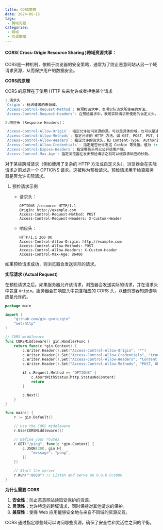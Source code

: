 ```yaml
---
title: CORS策略
date: 2024-06-15
tags:
 - 跨域问题
categories:
 - 跨域
 - 同源策略
---
```


#### CORS( Cross-Origin Resource Sharing )跨域资源共享：

CORS是一种机制，依赖于浏览器的安全策略，通常为了防止恶意网站从另一个域请求资源，从而保护用户的数据安全。

**CORS的原理**

CORS 的原理在于使用 HTTP 头来允许或者拒绝某个请求

```go
1.请求头
`Origin`: 标识请求的来源域。
`Access-Control-Request-Method`: 在预检请求中，表明实际请求所使用的方法。
`Access-Control-Request-Headers`: 在预检请求中，表明实际请求所使用的自定义头。

2.响应头 (Response Headers)：

`Access-Control-Allow-Origin`: 指定允许访问资源的源。可以是具体的域，也可以是通配符 *（表示允许所有域）。
`Access-Control-Allow-Methods`: 指定允许的 HTTP 方法，如 GET, POST, PUT, DELETE 等。
`Access-Control-Allow-Headers`: 指定允许的请求头，如 Content-Type, Authorization 等。
`Access-Control-Allow-Credentials`: 指定是否允许发送 Cookie 等凭据。值为 true 表示允许。
`Access-Control-Expose-Headers`: 指定哪些头可以公开给客户端。
`Access-Control-Max-Age`: 指定浏览器在发出预检请求之前可以缓存该响应的秒数。
```

对于某些跨域请求（例如使用了复杂的 HTTP 方法或自定义头），浏览器会在实际请求之前发送一个 OPTIONS 请求。这被称为预检请求。预检请求用于检查服务器是否允许实际请求。

1. 预检请求示例

   - 请求头：

     ```http
     OPTIONS /resource HTTP/1.1
     Origin: http://example.com
     Access-Control-Request-Method: POST
     Access-Control-Request-Headers: X-Custom-Header
     ```

   - 响应头：

     ```http
     HTTP/1.1 200 OK
     Access-Control-Allow-Origin: http://example.com
     Access-Control-Allow-Methods: POST
     Access-Control-Allow-Headers: X-Custom-Header
     Access-Control-Max-Age: 86400
     ```

如果预检请求成功，则浏览器会发送实际的请求。

**实际请求 (Actual Request)**

在预检请求之后，如果服务器允许该请求，浏览器会发送实际的请求，并在请求头中包含 `Origin`。服务器会在响应头中包含相应的 CORS 头，以便浏览器知道该响应是允许的。

```go
package main

import (
    "github.com/gin-gonic/gin"
    "net/http"
)

// CORS middleware
func CORSMiddleware() gin.HandlerFunc {
    return func(c *gin.Context) {
        c.Writer.Header().Set("Access-Control-Allow-Origin", "*")
        c.Writer.Header().Set("Access-Control-Allow-Credentials", "true")
        c.Writer.Header().Set("Access-Control-Allow-Headers", "Content-Type, Content-Length, Accept-Encoding, X-CSRF-Token, Authorization, accept, origin, Cache-Control, X-Requested-With")
        c.Writer.Header().Set("Access-Control-Allow-Methods", "POST, OPTIONS, GET, PUT, DELETE")

        if c.Request.Method == "OPTIONS" {
            c.AbortWithStatus(http.StatusNoContent)
            return
        }

        c.Next()
    }
}

func main() {
    r := gin.Default()

    // Use the CORS middleware
    r.Use(CORSMiddleware())

    // Define your routes
    r.GET("/ping", func(c *gin.Context) {
        c.JSON(200, gin.H{
            "message": "pong",
        })
    })

    // Start the server
    r.Run(":8080") // Listen and serve on 0.0.0.0:8080
}

```

**为什么需要 CORS**

1. **安全性**：防止恶意网站读取受保护的资源。
2. **灵活性**：允许特定的跨域请求，同时保持对其他请求的保护。
3. **兼容性**：使得 Web 应用能够安全地与来自不同域的资源交互。

CORS 通过指定哪些域可以访问哪些资源，确保了安全性和灵活性之间的平衡。